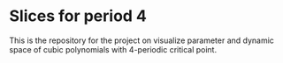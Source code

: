 # Slices for period 4

This is the repository for the project on visualize parameter and dynamic space of cubic polynomials
with 4-periodic critical point. 
